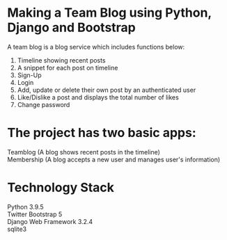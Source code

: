 # Making a Team Blog using Python, Django and Bootstrap
A team blog is a blog service which includes functions below:

1. Timeline showing recent posts
2. A snippet for each post on timeline
3. Sign-Up
4. Login
5. Add, update or delete their own post by an authenticated user
6. Like/Dislike a post and displays the total number of likes
7. Change password

# The project has two basic apps:
Teamblog (A blog shows recent posts in the timeline)<br>
Membership (A blog accepts a new user and manages user's information)<br>

# Technology Stack
Python 3.9.5<br>
Twitter Bootstrap 5<br>
Django Web Framework 3.2.4<br>
sqlite3<br>

